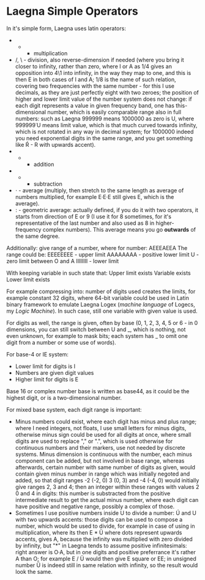 # Laegna Simple Operators

In it's simple form, Laegna uses latin operators:
- * - multiplication
- /, \\ - division, also reverse-dimension if needed (where you bring it closer to infinity, rather than zero, where I or A as 1/4 gives an opposition into 4\\1 into infinity, in the way they map to one, and this is then E in both cases of I and A; 1/8 is the name of such relation, covering two frequencies with the same number - for this I use decimals, as they are just perfectly eight with two zeroes; the position of higher and lower limit value of the number system does not change: if each digit represents a value in given frequency band, one has this-dimensional number, which is easily comparable range also in full numbers: such as Laegna 999999 means 1000000 as zero is U, where 999999˙U means limit value, which is that much curved towards infinity, which is not rotated in any way in decimal system; for 1000000 indeed you need exponential digits in the same range, and you get something like Ŕ - R with upwards accent).
- + - addition
- - - subtraction
- · - average (multiply, then stretch to the same length as average of numbers multiplied, for example E·E·E still gives E, which is the average).
- : - geometric average: actually defined, if you do it with two operators, it starts from direction of E or 9 (I use it for 8 sometimes, for it's representative of the last number and also used as 8 in higher-frequency complex numbers). This average means you go __outwards__ of the same degree.

Additionally:
give range of a number, where for number:
AEEEAEEA
The range could be:
EEEEEEEE - upper limit
AAAAAAAA - positive lower limit
U - zero limit between O and A
IIIIIIII - lower limit

With keeping variable in such state that:
Upper limit exists
Variable exists
Lower limit exists

For example compressing into: number of digits used creates the limits, for example constant 32 digits, where 64-bit variable could be used in Latin binary framework to emulate Laegna Logex (_machine language_ of Logecs, my _Logic Machine_). In such case, still one variable with given value is used.

For digits as well, the range is given, often by base (0, 1, 2, 3, 4, 5 or 6 - in 0 dimensions, you can still switch between U and _, which is nothing, not even unknown, for example to mask bits; each system has _ to omit one digit from a number or some use of words).

For base-4 or IE system:
- Lower limit for digits is I
- Numbers are given digit values
- Higher limit for digits is E

Base 16 or complex number base is written as base44, as it could be the highest digit, or is a two-dimensional number.

For mixed base system, each digit range is important:
- Minus numbers could exist, where each digit has minus and plus range; where I need integers, not floats, I use small letters for minus digits, otherwise minus sign could be used for all digits at once, where small digits are used to replace "," or ".", which is used otherwise for continuous numbers and their markers, use not needed by discrete systems. Minus dimension is continuous with the number, each minus component can be added, but not involved in base range, whereas afterwards, certain number with same number of digits as given, would contain given minus number in range which was initially negoted and added, so that digit ranges -2 (-2, 0) 3 (0, 3) and -4 (-4, 0) would initially give ranges 2, 3 and 4; then an integer within these ranges with values 2 0 and 4 in digits: this number is substracted from the positive intermediate result to get the actual minus number, where each digit can have positive and negative range, possibly a complex of those.
- Sometimes I use positive numbers inside U to divide a number: Ú and U with two upwards accents: those digits can be used to compose a number, which would be used to divide, for example in case of using in multiplication, where its then E * Ü where dots represent upwards accents, gives A, because the infinity was multiplied with zero divided by infinity, but "*" in Laegna tends to assume positive infinitesimals: right answer is O·A, but in one digits and positive preferrance it's rather A than O; for example E / Ü would then give E square or EE; in unsigned number Ü is indeed still in same relation with infinity, so the result would look the same.
